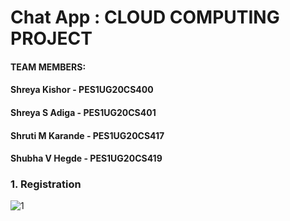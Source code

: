 # Chat App : CLOUD COMPUTING PROJECT

#### TEAM MEMBERS:
#### Shreya Kishor - PES1UG20CS400
#### Shreya S Adiga - PES1UG20CS401
#### Shruti M Karande - PES1UG20CS417
#### Shubha V Hegde - PES1UG20CS419

### 1. Registration
![1](https://user-images.githubusercontent.com/73905298/235227331-38d4d7e8-6b55-4c8e-a499-82e83dfba5d0.png)
